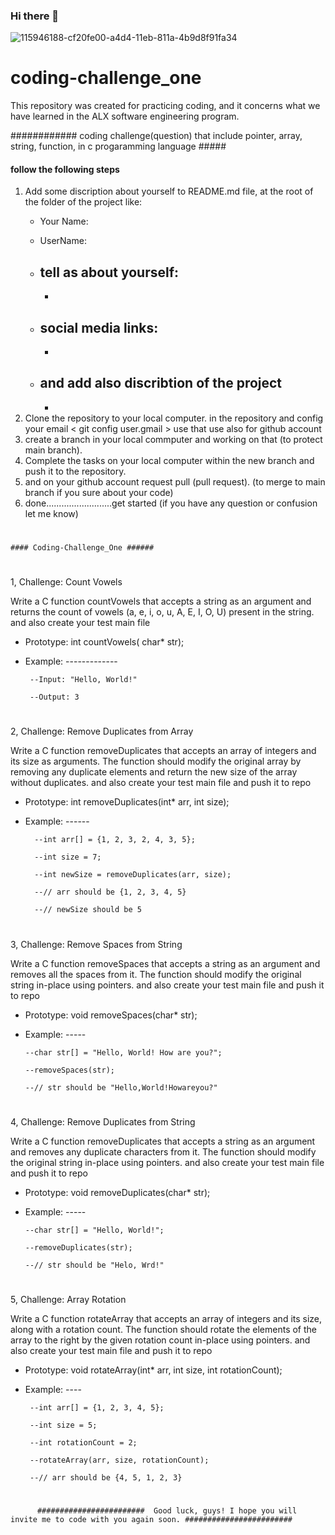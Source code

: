 ### Hi there 👋
 ![115946188-cf20fe00-a4d4-11eb-811a-4b9d8f91fa34](https://github.com/yadi09/coding-challenge_one/assets/140100340/ce00f70c-556e-4697-a014-d57ea982e898)
# coding-challenge_one
This repository was created for practicing coding, and it concerns what we have learned in the ALX software engineering program.


############   coding challenge(question) that include pointer, array, string, function, in c progaramming language #####



#### follow the following steps ####

1. Add some discription about yourself to README.md file, at the root of the folder of the project like: 
   * Your Name:
   * UserName:
   * tell as about yourself:
     -
     -
     
   * social media links:
     -
     -
   * and add also discribtion of the project
     -
     -
2. Clone the repository to your local computer. in the repository and config your email < git config user.gmail <your email>> use that use also for github account
3. create a branch in your local commputer and working on that (to protect main branch).
6. Complete the tasks on your local computer within the new branch and push it to the repository.
7. and on your github account request pull (pull request). (to merge to main branch if you sure about your code)
8. done..........................get started (if you have any question or confusion let me know)

#
#
#
#
#
    #### Coding-Challenge_One ######
#
1, Challenge: Count Vowels

   Write a C function countVowels that accepts a string as an argument and returns the count of vowels (a, e, i, o, u, A, E, I, O, U) present in the string.
   and also create your test main file 
  
   * Prototype: int countVowels( char* str);
   * Example: -------------
     
          --Input: "Hello, World!"
   
          --Output: 3
#
#
#
#
#
#

2, Challenge: Remove Duplicates from Array

   Write a C function removeDuplicates that accepts an array of integers and its size as arguments.
   The function should modify the original array by removing any duplicate elements and return the new size of the 
   array without duplicates.
   and also create your test main file and push it to repo

 * Prototype: int removeDuplicates(int* arr, int size);
   
 * Example: ------
   
         --int arr[] = {1, 2, 3, 2, 4, 3, 5};
   
         --int size = 7;

         --int newSize = removeDuplicates(arr, size);

         --// arr should be {1, 2, 3, 4, 5}

         --// newSize should be 5
#
#
#
#
#
3, Challenge: Remove Spaces from String

   Write a C function removeSpaces that accepts a string as an argument and removes all the spaces from it. The function should modify the original string in-place using pointers.
   and also create your test main file and push it to repo
  
 * Prototype: void removeSpaces(char* str);
 * Example: -----

       --char str[] = "Hello, World! How are you?";

       --removeSpaces(str);

       --// str should be "Hello,World!Howareyou?"
#
#
#
#
#
 4, Challenge: Remove Duplicates from String

   Write a C function removeDuplicates that accepts a string as an argument and removes any duplicate characters from it. The function should modify the original string in-place using pointers.
   and also create your test main file and push it to repo
  
 * Prototype: void removeDuplicates(char* str);
 * Example: -----

       --char str[] = "Hello, World!";

       --removeDuplicates(str);

       --// str should be "Helo, Wrd!"
#
#
#
#
#
#
5, Challenge: Array Rotation

   Write a C function rotateArray that accepts an array of integers and its size, along with a rotation count.
   The function should rotate the elements of the array to the right by the given rotation count in-place using pointers.
   and also create your test main file and push it to repo
  
 * Prototype: void rotateArray(int* arr, int size, int rotationCount);
 * Example: ----

        --int arr[] = {1, 2, 3, 4, 5};

        --int size = 5;

        --int rotationCount = 2;

        --rotateArray(arr, size, rotationCount);

        --// arr should be {4, 5, 1, 2, 3}
#
#
          ########################  Good luck, guys! I hope you will invite me to code with you again soon. ########################
